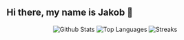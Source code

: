 ## Hi there, my name is Jakob 👋 

<div align="center">
  <img align="center" alt="Github Stats" src="https://github-readme-stats.vercel.app/api?username=jakobfriedl&count_private=true&show_icons=true&theme=rose_pine&hide_border=true&border_radius=10&bg_color=0d1117&hide=issues,contribs&hide_title=true"/>
  <img align="center" alt="Top Languages" src="https://github-readme-stats.vercel.app/api/top-langs/?username=jakobfriedl&langs_count=5&layout=compact&theme=rose_pine&hide_border=true&hide_title=true&border_radius=10&bg_color=0d1117&hide=shell,makefile,vim script"/>
  <img align="center" alt="Streaks" src="https://github-readme-streak-stats.herokuapp.com?user=jakobfriedl&hide_border=true&date_format=M%20j%5B%2C%20Y%5D&background=0D1117&stroke=9CCFD8&ring=9CCFD8&sideNums=9CCFD8&currStreakNum=F6C177&sideLabels=F6C177&currStreakLabel=F6C177&fire=F6C177&dates=E0DEF4"/>
</div>
